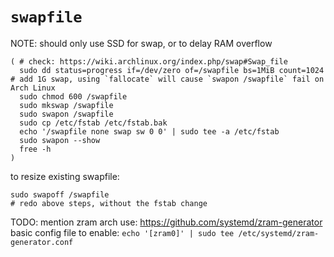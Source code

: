# `swapfile`


NOTE: should only use SSD for swap, or to delay RAM overflow

```shell script
( # check: https://wiki.archlinux.org/index.php/swap#Swap_file
  sudo dd status=progress if=/dev/zero of=/swapfile bs=1MiB count=1024 # add 1G swap, using `fallocate` will cause `swapon /swapfile` fail on Arch Linux
  sudo chmod 600 /swapfile
  sudo mkswap /swapfile
  sudo swapon /swapfile
  sudo cp /etc/fstab /etc/fstab.bak
  echo '/swapfile none swap sw 0 0' | sudo tee -a /etc/fstab
  sudo swapon --show
  free -h
)
```

to resize existing swapfile:
```shell script
sudo swapoff /swapfile
# redo above steps, without the fstab change
```

TODO: mention zram
arch use: https://github.com/systemd/zram-generator
basic config file to enable: `echo '[zram0]' | sudo tee /etc/systemd/zram-generator.conf`
